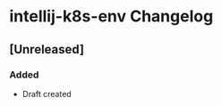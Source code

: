 <!-- Keep a Changelog guide -> https://keepachangelog.com -->

# intellij-k8s-env Changelog

## [Unreleased]
### Added
- Draft created
